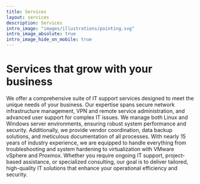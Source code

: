 ```yaml
---
title: Services
layout: services
description: Services
intro_image: "images/illustrations/pointing.svg"
intro_image_absolute: true
intro_image_hide_on_mobile: true
---
```


# Services that grow with your business

We offer a comprehensive suite of IT support services designed to meet the unique needs of your business. Our expertise spans secure network infrastructure management, VPN and remote service administration, and advanced user support for complex IT issues. We manage both Linux and Windows server environments, ensuring robust system performance and security. Additionally, we provide vendor coordination, data backup solutions, and meticulous documentation of all processes. With nearly 15 years of industry experience, we are equipped to handle everything from troubleshooting and system hardening to virtualization with VMware vSphere and Proxmox. Whether you require ongoing IT support, project-based assistance, or specialized consulting, our goal is to deliver tailored, high-quality IT solutions that enhance your operational efficiency and security.